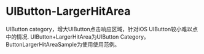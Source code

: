 # UIButton-LargerHitArea
UIButton category，增大UIButton点击响应区域，针对iOS UIButton较小难以点中的情况.
UIButton+LargerHitArea为UIButton Category。
ButtonLargerHitAreaSample为使用使用范例。
